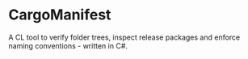 # CargoManifest
A CL tool to verify folder trees, inspect release packages and enforce naming conventions - written in C#.

